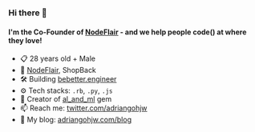 ### Hi there 👋

#### I'm the Co-Founder of [NodeFlair](https://nodeflair.com/) - and we help people code() at where they love!

- 📋 28 years old + Male
- 🏢 [NodeFlair](https://nodeflair.com/), ShopBack
- 🛠️ Building [bebetter.engineer](https://bebetter.engineer)
- ⚙️ Tech stacks: `.rb`, `.py`, `.js`
- 💎 Creator of [al_and_ml](https://github.com/adriangohjw/ai_and_ml) gem 
- 📫 Reach me: [twitter.com/adriangohjw](https://twitter.com/adriangohjw)
- 📓 My blog: [adriangohjw.com/blog](https://adriangohjw.com/blog)

